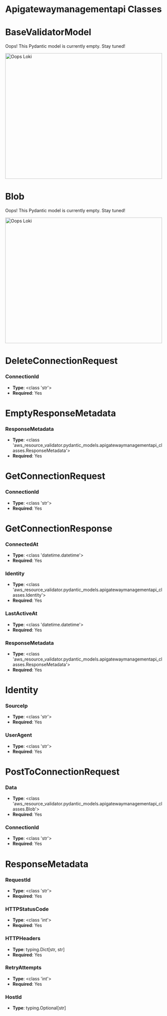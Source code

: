 # Apigatewaymanagementapi Classes

# BaseValidatorModel

Oops! This Pydantic model is currently empty. Stay tuned!

<img src="/aws_resource_validator/images/oops_loki.png" width="500" height="400" title="Oops Loki">

# Blob

Oops! This Pydantic model is currently empty. Stay tuned!

<img src="/aws_resource_validator/images/oops_loki.png" width="500" height="400" title="Oops Loki">

# DeleteConnectionRequest

### ConnectionId
- **Type**: <class 'str'>
- **Required**: Yes


# EmptyResponseMetadata

### ResponseMetadata
- **Type**: <class 'aws_resource_validator.pydantic_models.apigatewaymanagementapi_classes.ResponseMetadata'>
- **Required**: Yes


# GetConnectionRequest

### ConnectionId
- **Type**: <class 'str'>
- **Required**: Yes


# GetConnectionResponse

### ConnectedAt
- **Type**: <class 'datetime.datetime'>
- **Required**: Yes

### Identity
- **Type**: <class 'aws_resource_validator.pydantic_models.apigatewaymanagementapi_classes.Identity'>
- **Required**: Yes

### LastActiveAt
- **Type**: <class 'datetime.datetime'>
- **Required**: Yes

### ResponseMetadata
- **Type**: <class 'aws_resource_validator.pydantic_models.apigatewaymanagementapi_classes.ResponseMetadata'>
- **Required**: Yes


# Identity

### SourceIp
- **Type**: <class 'str'>
- **Required**: Yes

### UserAgent
- **Type**: <class 'str'>
- **Required**: Yes


# PostToConnectionRequest

### Data
- **Type**: <class 'aws_resource_validator.pydantic_models.apigatewaymanagementapi_classes.Blob'>
- **Required**: Yes

### ConnectionId
- **Type**: <class 'str'>
- **Required**: Yes


# ResponseMetadata

### RequestId
- **Type**: <class 'str'>
- **Required**: Yes

### HTTPStatusCode
- **Type**: <class 'int'>
- **Required**: Yes

### HTTPHeaders
- **Type**: typing.Dict[str, str]
- **Required**: Yes

### RetryAttempts
- **Type**: <class 'int'>
- **Required**: Yes

### HostId
- **Type**: typing.Optional[str]



